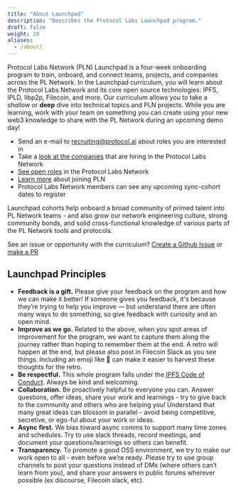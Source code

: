 ```yaml
---
title: "About Launchpad"
description: "Describes the Protocol Labs Launchpad program."
draft: false
weight: 20
aliases:
  - /about/
---
```


Protocol Labs Network (PLN) Launchpad is a four-week onboarding program to train, onboard, and connect teams, projects, and companies across the PL Network.
In the Launchpad curriculum, you will learn about the Protocol Labs Network and its core open source technologies: IPFS, IPLD, libp2p, Filecoin, and more.
Our curriculum allows you to take a _shallow_ or **deep** dive into technical topics and PLN projects.
While you are learning, work with your team on something you can create using your new web3 knowledge to share with the PL Network during an upcoming demo day!

- Send an e-mail to <a href="mailto:recruiting@protocol.ai?subject=Launchpad: Join PLN">recruiting@protocol.ai about roles you are interested in</a>
- Take a <a href="https://jobs.protocol.ai/companies" target="_blank">look at the companies</a> that are hiring in the Protocol Labs Network</li>
- <a href="https://jobs.protocol.ai/jobs" target="_blank"> See open roles</a> in the Protocol Labs Network</li>
- <a href="https://protocol.ai/join/" target="_blank"> Learn more</a> about joining PLN</li>
- Protocol Labs Network members can see any upcoming sync-cohort dates to register</li>


Launchpad cohorts help onboard a broad community of primed talent into PL Network teams - and also grow our network engineering culture, strong community bonds, and solid cross-functional knowledge of various parts of the PL Network tools and protocols.


See an issue or opportunity with the curriculum? <a href="https://github.com/protocol/launchpad/issues">Create a Github Issue<a> or <a href="https://github.com/protocol/launchpad"> make a PR<a>



  <h2>Launchpad Principles</h2>
  <p>
  <ul>
    <li><b>Feedback is a gift.</b> Please give your feedback on the program and how we can make it better! If someone gives you feedback, it's because they’re trying to help you improve — but understand there are often many ways to do something, so give feedback with curiosity and an open mind.</li>
    <li><b>Improve as we go.</b> Related to the above, when you spot areas of improvement for the program, we want to capture them along the journey rather than hoping to remember them at the end. A retro will happen at the end, but please also post in Filecoin Slack as you see things. Including an emoji like 🤔 can make it easier to harvest these thoughts for the retro.</li>
    <li><b>Be respectful.</b> This whole program falls under the <a href="https://github.com/ipfs/community/blob/master/code-of-conduct.md">IPFS Code of Conduct</a>. Always be kind and welcoming.</li>
    <li><b>Collaboration.</b> Be proactively helpful to everyone you can. Answer questions, offer ideas, share your work and learnings - try to give back to the community and others who are helping you! Understand that many great ideas can blossom in parallel - avoid being competitive, secretive, or ego-ful about your work or ideas.</li>
    <li><b>Async first.</b> We bias toward async comms to support many time zones and schedules. Try to use slack threads, record meetings, and document your questions/learnings so others can benefit.</li>
    <li><b>Transparency.</b> To promote a good OSS environment, we try to make our work open to all - even before we’re ready. Please try to use group channels to post your questions instead of DMs (where others can’t learn from you), and share your answers in public forums wherever possible (ex discourse, Filecoin slack, etc).</li>
  </ul>
  </p>
</div>

<div style="height: 10px;"></div>
